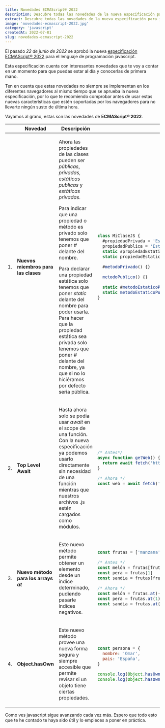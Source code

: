 ```yaml
---
title: Novedades ECMAScript® 2022
description: Descubre todas las novedades de la nueva especificación para javascript ECMAScript® 2022'
extract: Descubre todas las novedades de la nueva especificación para javascript ECMAScript® 2022'
image: 'novedades-ecmascript-2022.jpg'
category: 'javascript'
createdAt: 2022-07-01
slug: novedades-ecmascript-2022
---
```


El pasado _22 de junio de 2022_ se aprobó la nueva [especificación ECMAScript® 2022](https://www.ecma-international.org/publications-and-standards/standards/ecma-262/) para el lenguaje de programación javascript.

Esta especificación cuenta con interesantes novedades que te voy a contar en un momento para que puedas estar al día y conocerlas de primera mano.

Ten en cuenta que estas novedades no siempre se implementan en los diferentes navegadores al mismo tiempo que se aprueba la nueva especificación, por lo que te recomiendo comprobar antes de usar estas nuevas características que estén soportadas por los navegadores para no llevarte ningún susto de última hora.

Vayamos al grano, estas son las novedades de **ECMAScript® 2022**.

<table>
  <thead>
    <tr>
      <th></th>
      <th>Novedad</th>
      <th>Descripción</th>
      <th>Ejemplo</th>
    </tr>
  </thead>
  <tbody>
    <tr>
      <td>1.</td>
      <td>
        <strong>Nuevos miembros para las clases</strong>
      </td>
      <td>
        <p>Ahora las propiedades de las clases pueden ser <i>públicas</i>, <i>privadas</i>, <i>estáticas publicas</i> y <i>estáticas privadas</i>.</p>
        <p>Para indicar que una propiedad o método es privado solo tenemos que poner <i>#</i> delante del nombre.</p>
        <p>Para declarar una propiedad estática solo tenemos que poner <i>static</i> delante del nombre para poder usarla. Para hacer que la propiedad estática sea privada solo tenemos que poner <i>#</i> delante del nombre, ya que si no lo hiciéramos por defecto seria pública.</p>
      </td>
      <td>

```js
class MiClaseJS {
  #propiedadPrivada = 'Esta es una propiedad privada'
  propiedadPublica = 'Esta es una propiedad pública'
  static #propiedadEstaticaPrivara = 'Esta es una propiedad estática privada'
  static propiedadEstaticaPublica = 'Esta es una propiedad estática pública'

  #metodoPrivado() {}

  metodoPublico() {}

  static #metodoEstaticoPrivado() {}
  static metodoEstaticoPublico() {}
}
```

  </td>
</tr>
    <tr>
      <td>2.</td>
      <td>
        <strong>Top Level Await</strong>
      </td>
      <td>
        <p>Hasta ahora solo se podía usar <i>await</i> en el scope de una función. Con la nueva especificación ya podemos usarlo directamente sin necesidad de una función mientras que nuestros archivos .js estén cargados como módulos.</p>
      </td>
      <td>

```js
/* Antes*/
async function getWeb() {
  return await fetch('https://omarsantos.me')
}

/* Ahora */
const web = await fetch('https://omarsantos.me')
```

  </td>
</tr>
</tr>
    <tr>
      <td>3.</td>
      <td>
        <strong>Nuevo método para los arrays <i>at</i></strong>
      </td>
      <td>
        <p>Este nuevo método permite obtener un elemento desde un índice determinado, pudiendo pasarle índices negativos.</p>
      </td>
      <td>

```js
const frutas = ['manzana', 'pera', 'sandia', 'melón']

/* Antes */
const melón = frutas[frutas.length - 1]
const pera = frutas[1]
const sandia = frutas[frutas.length - 2]

/* Ahora */
const melón = frutas.at(-1)
const pera = frutas.at(1)
const sandia = frutas.at(-2)
```

  </td>
</tr>
</tr>
    <tr>
      <td>4.</td>
      <td>
        <strong>Object.hasOwn</strong>
      </td>
      <td>
        <p>Este nuevo método provee una nueva forma segura y siempre accesible que permite revisar si un objeto tiene ciertas propiedades.</p>
      </td>
      <td>

```js
const persona = {
  nombre: 'Omar',
  pais: 'España',
}

console.log(Object.hasOwn(persona, 'pais')) // true
console.log(Object.hasOwn(persona, 'edad')) // false
```

  </td>
</tr>
  </tbody>
</table>

Como ves javascript sigue avanzando cada vez más. Espero que todo esto que te he contado te haya sido útil y lo empieces a poner en práctica.
